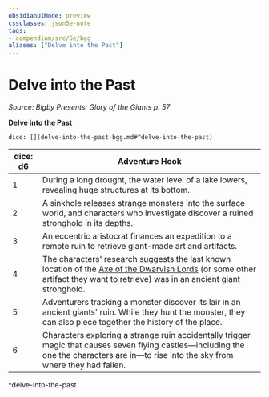 ```yaml
---
obsidianUIMode: preview
cssclasses: json5e-note
tags:
- compendium/src/5e/bgg
aliases: ["Delve into the Past"]
---
```

# Delve into the Past
*Source: Bigby Presents: Glory of the Giants p. 57* 

**Delve into the Past**

`dice: [](delve-into-the-past-bgg.md#^delve-into-the-past)`

| dice: d6 | Adventure Hook |
|----------|----------------|
| 1 | During a long drought, the water level of a lake lowers, revealing huge structures at its bottom. |
| 2 | A sinkhole releases strange monsters into the surface world, and characters who investigate discover a ruined stronghold in its depths. |
| 3 | An eccentric aristocrat finances an expedition to a remote ruin to retrieve giant-made art and artifacts. |
| 4 | The characters' research suggests the last known location of the [Axe of the Dwarvish Lords](2-Mechanics/CLI/items/axe-of-the-dwarvish-lords.md) (or some other artifact they want to retrieve) was in an ancient giant stronghold. |
| 5 | Adventurers tracking a monster discover its lair in an ancient giants' ruin. While they hunt the monster, they can also piece together the history of the place. |
| 6 | Characters exploring a strange ruin accidentally trigger magic that causes seven flying castles—including the one the characters are in—to rise into the sky from where they had fallen. |
^delve-into-the-past